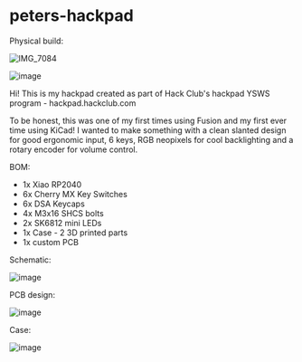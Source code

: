 # peters-hackpad

Physical build:

![IMG_7084](https://github.com/user-attachments/assets/eb4b2fcd-96a5-4f89-8dc6-d049c171ad9a)

![image](https://github.com/user-attachments/assets/2f71fd15-f75e-4d5f-b0a5-904f7c103a5b)

Hi! This is my hackpad created as part of Hack Club's hackpad YSWS program - hackpad.hackclub.com

To be honest, this was one of my first times using Fusion and my first ever time using KiCad! I wanted to make something with a clean slanted design for good ergonomic input, 6 keys, RGB neopixels for cool backlighting and a rotary encoder for volume control.

BOM:

- 1x Xiao RP2040
- 6x Cherry MX Key Switches
- 6x DSA Keycaps
- 4x M3x16 SHCS bolts
- 2x SK6812 mini LEDs
- 1x Case - 2 3D printed parts
- 1x custom PCB


Schematic:

![image](https://github.com/user-attachments/assets/17e973e9-1b11-469a-b42e-6906c53aeaf7)

PCB design:

![image](https://github.com/user-attachments/assets/ae902516-e0b9-4eb3-bb15-67664bd9ea50)

Case:

![image](https://github.com/user-attachments/assets/f1bd1781-1281-421d-9976-9b1ea524b01a)
